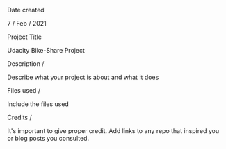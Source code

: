 Date created

 7 / Feb / 2021

Project Title

Udacity Bike-Share Project

Description /

Describe what your project is about and what it does

Files used /

Include the files used

Credits /

It's important to give proper credit. Add links to any repo that inspired you or blog posts you consulted.
